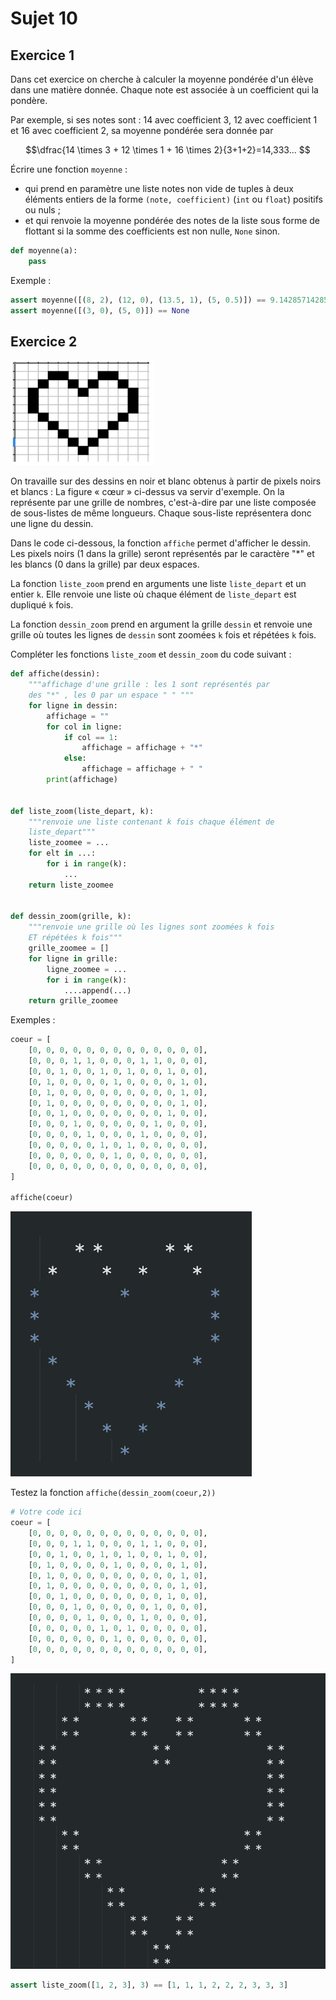 # Sujet 10

## Exercice 1

Dans cet exercice on cherche à calculer la moyenne pondérée d'un élève dans une matière donnée. Chaque note est associée à un coefficient qui la pondère.

Par exemple, si ses notes sont : 14 avec coefficient 3, 12 avec coefficient 1 et 16 avec coefficient 2, sa moyenne pondérée sera donnée par

$$\dfrac{14 \times 3 + 12 \times 1 + 16 \times 2}{3+1+2}=14,333... $$

Écrire une fonction `moyenne` :

- qui prend en paramètre une liste notes non vide de tuples à deux éléments entiers de la forme `(note, coefficient)` (`int` ou `float`) positifs ou nuls ;
- et qui renvoie la moyenne pondérée des notes de la liste sous forme de flottant si la somme des coefficients est non nulle, `None` sinon.

```python
def moyenne(a):
    pass
```

Exemple :

```python
assert moyenne([(8, 2), (12, 0), (13.5, 1), (5, 0.5)]) == 9.142857142857142
assert moyenne([(3, 0), (5, 0)]) == None
```

## Exercice 2

![alt text](images/image-2.png)

On travaille sur des dessins en noir et blanc obtenus à partir de pixels noirs et blancs :
La figure « cœur » ci-dessus va servir d'exemple.
On la représente par une grille de nombres, c'est-à-dire par une liste composée de sous-listes de même longueurs.
Chaque sous-liste représentera donc une ligne du dessin.

Dans le code ci-dessous, la fonction `affiche` permet d'afficher le dessin. Les pixels noirs (1 dans la grille) seront représentés par le caractère "\*" et les blancs (0 dans la grille) par deux espaces.

La fonction `liste_zoom` prend en arguments une liste `liste_depart` et un entier `k`. Elle renvoie une liste où chaque élément de `liste_depart` est dupliqué `k` fois.

La fonction `dessin_zoom` prend en argument la grille `dessin` et renvoie une grille où toutes les lignes de `dessin` sont zoomées `k` fois et répétées `k` fois.

Compléter les fonctions `liste_zoom` et `dessin_zoom` du code suivant :

```python
def affiche(dessin):
    """affichage d'une grille : les 1 sont représentés par
    des "*" , les 0 par un espace " " """
    for ligne in dessin:
        affichage = ""
        for col in ligne:
            if col == 1:
                affichage = affichage + "*"
            else:
                affichage = affichage + " "
        print(affichage)


def liste_zoom(liste_depart, k):
    """renvoie une liste contenant k fois chaque élément de
    liste_depart"""
    liste_zoomee = ...
    for elt in ...:
        for i in range(k):
            ...
    return liste_zoomee


def dessin_zoom(grille, k):
    """renvoie une grille où les lignes sont zoomées k fois
    ET répétées k fois"""
    grille_zoomee = []
    for ligne in grille:
        ligne_zoomee = ...
        for i in range(k):
            ....append(...)
    return grille_zoomee
```

Exemples :

```python
coeur = [
    [0, 0, 0, 0, 0, 0, 0, 0, 0, 0, 0, 0, 0],
    [0, 0, 0, 1, 1, 0, 0, 0, 1, 1, 0, 0, 0],
    [0, 0, 1, 0, 0, 1, 0, 1, 0, 0, 1, 0, 0],
    [0, 1, 0, 0, 0, 0, 1, 0, 0, 0, 0, 1, 0],
    [0, 1, 0, 0, 0, 0, 0, 0, 0, 0, 0, 1, 0],
    [0, 1, 0, 0, 0, 0, 0, 0, 0, 0, 0, 1, 0],
    [0, 0, 1, 0, 0, 0, 0, 0, 0, 0, 1, 0, 0],
    [0, 0, 0, 1, 0, 0, 0, 0, 0, 1, 0, 0, 0],
    [0, 0, 0, 0, 1, 0, 0, 0, 1, 0, 0, 0, 0],
    [0, 0, 0, 0, 0, 1, 0, 1, 0, 0, 0, 0, 0],
    [0, 0, 0, 0, 0, 0, 1, 0, 0, 0, 0, 0, 0],
    [0, 0, 0, 0, 0, 0, 0, 0, 0, 0, 0, 0, 0],
]

affiche(coeur)
```

![alt text](images/coeur_1.png)

Testez la fonction `affiche(dessin_zoom(coeur,2))`

```python
# Votre code ici
coeur = [
    [0, 0, 0, 0, 0, 0, 0, 0, 0, 0, 0, 0, 0],
    [0, 0, 0, 1, 1, 0, 0, 0, 1, 1, 0, 0, 0],
    [0, 0, 1, 0, 0, 1, 0, 1, 0, 0, 1, 0, 0],
    [0, 1, 0, 0, 0, 0, 1, 0, 0, 0, 0, 1, 0],
    [0, 1, 0, 0, 0, 0, 0, 0, 0, 0, 0, 1, 0],
    [0, 1, 0, 0, 0, 0, 0, 0, 0, 0, 0, 1, 0],
    [0, 0, 1, 0, 0, 0, 0, 0, 0, 0, 1, 0, 0],
    [0, 0, 0, 1, 0, 0, 0, 0, 0, 1, 0, 0, 0],
    [0, 0, 0, 0, 1, 0, 0, 0, 1, 0, 0, 0, 0],
    [0, 0, 0, 0, 0, 1, 0, 1, 0, 0, 0, 0, 0],
    [0, 0, 0, 0, 0, 0, 1, 0, 0, 0, 0, 0, 0],
    [0, 0, 0, 0, 0, 0, 0, 0, 0, 0, 0, 0, 0],
]
```

![alt text](images/coeur_2.png)

```python
assert liste_zoom([1, 2, 3], 3) == [1, 1, 1, 2, 2, 2, 3, 3, 3]
```
